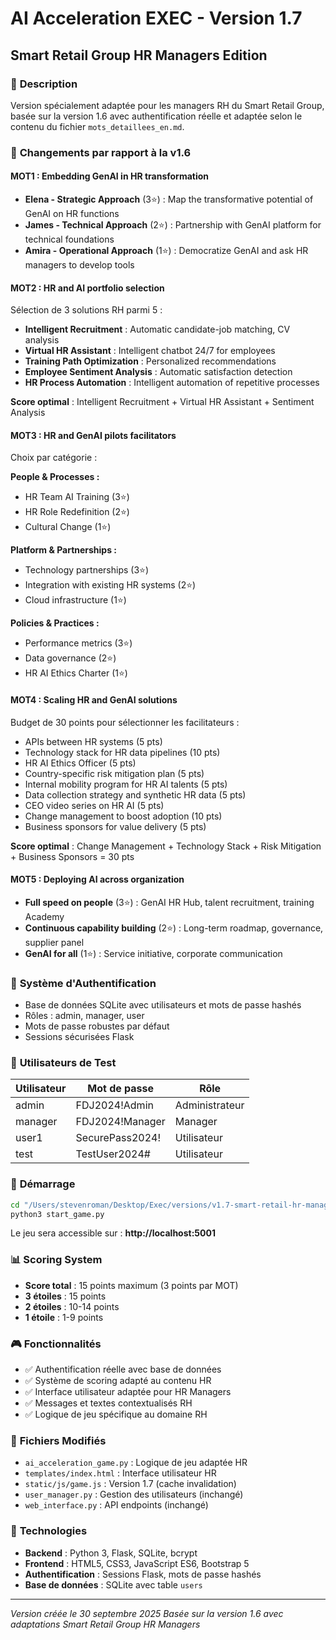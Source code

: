 # AI Acceleration EXEC - Version 1.7
## Smart Retail Group HR Managers Edition

### 🎯 **Description**
Version spécialement adaptée pour les managers RH du Smart Retail Group, basée sur la version 1.6 avec authentification réelle et adaptée selon le contenu du fichier `mots_detaillees_en.md`.

### 🔄 **Changements par rapport à la v1.6**

#### **MOT1 : Embedding GenAI in HR transformation**
- **Elena - Strategic Approach** (3⭐) : Map the transformative potential of GenAI on HR functions
- **James - Technical Approach** (2⭐) : Partnership with GenAI platform for technical foundations  
- **Amira - Operational Approach** (1⭐) : Democratize GenAI and ask HR managers to develop tools

#### **MOT2 : HR and AI portfolio selection**
Sélection de 3 solutions RH parmi 5 :
- **Intelligent Recruitment** : Automatic candidate-job matching, CV analysis
- **Virtual HR Assistant** : Intelligent chatbot 24/7 for employees
- **Training Path Optimization** : Personalized recommendations
- **Employee Sentiment Analysis** : Automatic satisfaction detection
- **HR Process Automation** : Intelligent automation of repetitive processes

**Score optimal** : Intelligent Recruitment + Virtual HR Assistant + Sentiment Analysis

#### **MOT3 : HR and GenAI pilots facilitators**
Choix par catégorie :

**People & Processes :**
- HR Team AI Training (3⭐)
- HR Role Redefinition (2⭐)  
- Cultural Change (1⭐)

**Platform & Partnerships :**
- Technology partnerships (3⭐)
- Integration with existing HR systems (2⭐)
- Cloud infrastructure (1⭐)

**Policies & Practices :**
- Performance metrics (3⭐)
- Data governance (2⭐)
- HR AI Ethics Charter (1⭐)

#### **MOT4 : Scaling HR and GenAI solutions**
Budget de 30 points pour sélectionner les facilitateurs :
- APIs between HR systems (5 pts)
- Technology stack for HR data pipelines (10 pts)
- HR AI Ethics Officer (5 pts)
- Country-specific risk mitigation plan (5 pts)
- Internal mobility program for HR AI talents (5 pts)
- Data collection strategy and synthetic HR data (5 pts)
- CEO video series on HR AI (5 pts)
- Change management to boost adoption (10 pts)
- Business sponsors for value delivery (5 pts)

**Score optimal** : Change Management + Technology Stack + Risk Mitigation + Business Sponsors = 30 pts

#### **MOT5 : Deploying AI across organization**
- **Full speed on people** (3⭐) : GenAI HR Hub, talent recruitment, training Academy
- **Continuous capability building** (2⭐) : Long-term roadmap, governance, supplier panel
- **GenAI for all** (1⭐) : Service initiative, corporate communication

### 🔐 **Système d'Authentification**
- Base de données SQLite avec utilisateurs et mots de passe hashés
- Rôles : admin, manager, user
- Mots de passe robustes par défaut
- Sessions sécurisées Flask

### 👥 **Utilisateurs de Test**
| Utilisateur | Mot de passe | Rôle |
|-------------|--------------|------|
| admin | FDJ2024!Admin | Administrateur |
| manager | FDJ2024!Manager | Manager |
| user1 | SecurePass2024! | Utilisateur |
| test | TestUser2024# | Utilisateur |

### 🚀 **Démarrage**
```bash
cd "/Users/stevenroman/Desktop/Exec/versions/v1.7-smart-retail-hr-managers"
python3 start_game.py
```

Le jeu sera accessible sur : **http://localhost:5001**

### 📊 **Scoring System**
- **Score total** : 15 points maximum (3 points par MOT)
- **3 étoiles** : 15 points
- **2 étoiles** : 10-14 points  
- **1 étoile** : 1-9 points

### 🎮 **Fonctionnalités**
- ✅ Authentification réelle avec base de données
- ✅ Système de scoring adapté au contenu HR
- ✅ Interface utilisateur adaptée pour HR Managers
- ✅ Messages et textes contextualisés RH
- ✅ Logique de jeu spécifique au domaine RH

### 📁 **Fichiers Modifiés**
- `ai_acceleration_game.py` : Logique de jeu adaptée HR
- `templates/index.html` : Interface utilisateur HR
- `static/js/game.js` : Version 1.7 (cache invalidation)
- `user_manager.py` : Gestion des utilisateurs (inchangé)
- `web_interface.py` : API endpoints (inchangé)

### 🔧 **Technologies**
- **Backend** : Python 3, Flask, SQLite, bcrypt
- **Frontend** : HTML5, CSS3, JavaScript ES6, Bootstrap 5
- **Authentification** : Sessions Flask, mots de passe hashés
- **Base de données** : SQLite avec table `users`

---
*Version créée le 30 septembre 2025*
*Basée sur la version 1.6 avec adaptations Smart Retail Group HR Managers*
